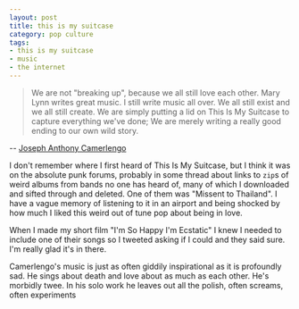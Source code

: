 ```yaml
---
layout: post
title: this is my suitcase
category: pop culture
tags:
- this is my suitcase
- music
- the internet
---
```


> We are not "breaking up", because we all still love each other. Mary Lynn writes great music. I still write music all over. We all still exist and we all still create. We are simply putting a lid on This Is My Suitcase to capture everything we've done; We are merely writing a really good ending to our own wild story.

-- [Joseph Anthony Camerlengo](https://www.facebook.com/notes/this-is-my-suitcase/this-is-my-suitcase-what-a-time-we-had/10152043499749612)

I don't remember where I first heard of This Is My Suitcase, but I think it was on the absolute punk forums, probably in some thread about links to `zip`s of weird albums from bands no one has heard of, many of which I downloaded and sifted through and deleted. One of them was "Missent to Thailand". I have a vague memory of listening to it in an airport and being shocked by how much I liked this weird out of tune pop about being in love.

When I made my short film "I'm So Happy I'm Ecstatic" I knew I needed to include one of their songs so I tweeted asking if I could and they said sure. I'm really glad it's in there.

Camerlengo's music is just as often giddily inspirational as it is profoundly sad. He sings about death and love about as much as each other. He's morbidly twee. In his solo work he leaves out all the polish, often screams, often experiments

